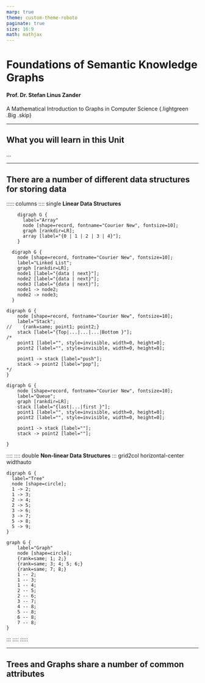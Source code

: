 ```yaml
---
marp: true
theme: custom-theme-roboto
paginate: true
size: 16:9
math: mathjax
---
```

<style>
/**
 * @theme enable-all-auto-scaling
 * @auto-scaling true
 */

/* @import 'default'; */
/* @import url('user-theme2.css'); */
</style>



<!-- marp --engine ./engine.js --watch --theme-set custom-theme-roboto.css -- --allow-local-files mathematics.md -->
<!-- marp --pdf --allow-local-files --engine ./engine.js --theme-set custom-theme-roboto.css -- mathematics.md -->



# Foundations of Semantic Knowledge Graphs

#### Prof. Dr. Stefan Linus Zander 

A Mathematical Introduction to Graphs in Computer Science {.lightgreen .Big .skip}


---
<!-- header: Overview -->
<!-- footer: Foundations of Semantic Knowledge Graphs | Data Graphs | Prof. Dr. Stefan Zander | Hochschule Darmstadt – University of Applied Sciences -->

## What you will learn in this Unit

...



---
## There are a number of different data structures for storing data

::::: columns
:::: single
**Linear Data Structures**
```graphviz
    digraph G {
      label="Array"
      node [shape=record, fontname="Courier New", fontsize=10];
      graph [rankdir=LR];
      array [label="{0 | 1 | 2 | 3 | 4}"];
    }
```

```graphviz
  digraph G {
    node [shape=record, fontname="Courier New", fontsize=10];
    label="Linked List";
    graph [rankdir=LR];
    node1 [label="{data | next}"];
    node2 [label="{data | next}"];
    node3 [label="{data | next}"];
    node1 -> node2;
    node2 -> node3;
  }
```

```graphviz
digraph G {
    node [shape=record, fontname="Courier New", fontsize=10];
    label="Stack";
//    {rank=same; point1; point2;}
    stack [label="{Top|...|...|...|Bottom }"];
/* 
    point1 [label="", style=invisible, width=0, height=0];
    point2 [label="", style=invisible, width=0, height=0];
   
    point1 -> stack [label="push"];
    stack -> point2 [label="pop"]; 
*/
}
```

```graphviz
digraph G {
    node [shape=record, fontname="Courier New", fontsize=10];
    label="Queue";
    graph [rankdir=LR];
    stack [label="{last|...|first }"];
    point1 [label="", style=invisible, width=0, height=0];
    point2 [label="", style=invisible, width=0, height=0];
   
    point1 -> stack [label=""];
    stack -> point2 [label=""]; 

}
```
<!-- 
```graphviz
digraph G {
    node [shape=record, fontname="Courier New", fontsize=10];
    label="Queue";
    graph [rankdir=TB];
    stack [label="{last|...|...|...|first }"];
    point1 [label="", style=invisible, width=0, height=0];
    point2 [label="", style=invisible, width=0, height=0];
    point1 -> stack [label="push"];
    stack -> point2 [label="pop"];
}
``` -->

::::
:::: double
**Non-linear Data Structures**
::: grid2col horizontal-center widthauto
```graphviz
digraph G {
  label="Tree"
  node [shape=circle];
  1 -> 2;
  1 -> 3;
  2 -> 4;
  2 -> 5;
  3 -> 6;
  3 -> 7;
  5 -> 8;
  5 -> 9;
}
```

```graphviz
graph G {
    label="Graph"
    node [shape=circle];
    {rank=same; 1; 2;}
    {rank=same; 3; 4; 5; 6;}
    {rank=same; 7; 8;}
    1 -- 2;
    1 -- 3;
    1 -- 4;
    2 -- 5;
    2 -- 6;
    3 -- 7;
    4 -- 8;
    5 -- 8;
    6 -- 8;
    7 -- 8;
}
```
:::
::::
:::::


---
## Trees and Graphs share a number of common attributes

